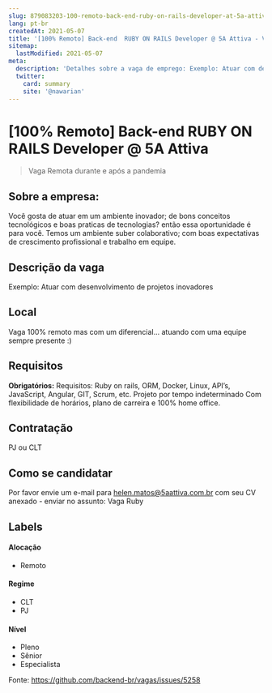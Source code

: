 ```yaml
---
slug: 879083203-100-remoto-back-end-ruby-on-rails-developer-at-5a-attiva
lang: pt-br
createdAt: 2021-05-07
title: '[100% Remoto] Back-end  RUBY ON RAILS Developer @ 5A Attiva - Vaga de Emprego'
sitemap:
  lastModified: 2021-05-07
meta:
  description: 'Detalhes sobre a vaga de emprego: Exemplo: Atuar com desenvolvimento de projetos inovadores'
  twitter:
    card: summary
    site: '@nawarian'
---
```


# [100% Remoto] Back-end  RUBY ON RAILS Developer @ 5A Attiva


> Vaga Remota durante  e após a pandemia

## Sobre a empresa:

Você gosta de atuar em um ambiente inovador; de bons conceitos tecnológicos e boas praticas de tecnologias? então essa oportunidade é para você. 
Temos um ambiente suber colaborativo; com boas expectativas de crescimento profissional e trabalho em equipe. 

## Descrição da vaga

Exemplo: Atuar com desenvolvimento de projetos inovadores 

## Local
Vaga 100% remoto mas com um diferencial... atuando com uma equipe sempre presente :) 

## Requisitos

**Obrigatórios:**
Requisitos: Ruby on rails, ORM, Docker, Linux, API’s, JavaScript, Angular, GIT, Scrum, etc.
Projeto por tempo indeterminado 
Com flexibilidade de horários, plano de carreira e 100% home office.

## Contratação

PJ ou CLT

## Como se candidatar

Por favor envie um e-mail para helen.matos@5aattiva.com.br com seu CV anexado - enviar no assunto: Vaga Ruby


## Labels

#### Alocação
- Remoto

#### Regime
- CLT
- PJ

#### Nível
- Pleno
- Sênior
- Especialista




Fonte: https://github.com/backend-br/vagas/issues/5258